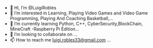 - 👋 Hi, I’m @LuigiRobles
- 👀 I’m interested in Learning, Playing Video Games and Video Game Programming, Playing And Coaching Basketball,...
- 🌱 I’m currently learning Python, C++, CyberSecurity,BlockChain, MineCraft -Raspberry Pi Edition...
- 💞️ I’m looking to collaborate on ...
- 📫 How to reach me luigi.robles33@gmail.com ...

<!---
LuigiRobles/LuigiRobles is a ✨ special ✨ repository because its `README.md` (this file) appears on your GitHub profile.
You can click the Preview link to take a look at your changes.
--->
